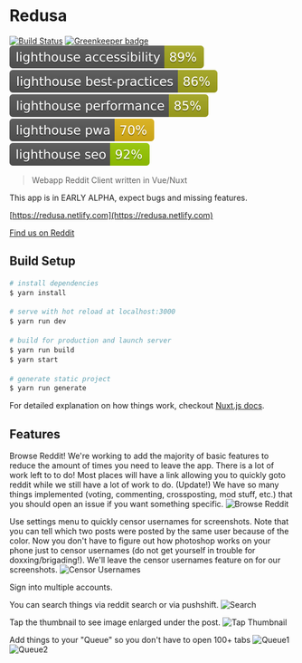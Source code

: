 # Redusa

[![Build Status](https://travis-ci.com/Redusa/Redusa.svg?branch=master)](https://travis-ci.com/Redusa/Redusa)
[![Greenkeeper badge](https://badges.greenkeeper.io/Redusa/Redusa.svg)](https://greenkeeper.io/)
[![Lighthouse Accessibility](badges/lighthouse_accessibility.svg)](https://developers.google.com/speed/pagespeed/insights/?url=https%3A%2F%2Fredusa.netlify.com%2F)
[![Lighthouse Best Practices](badges/lighthouse_best-practices.svg)](https://developers.google.com/speed/pagespeed/insights/?url=https%3A%2F%2Fredusa.netlify.com%2F)
[![Lighthouse Performance](badges/lighthouse_performance.svg)](https://developers.google.com/speed/pagespeed/insights/?url=https%3A%2F%2Fredusa.netlify.com%2F)
[![Lighthouse PWA](badges/lighthouse_pwa.svg)](https://developers.google.com/speed/pagespeed/insights/?url=https%3A%2F%2Fredusa.netlify.com%2F)
[![Lighthouse SEO](badges/lighthouse_seo.svg)](https://developers.google.com/speed/pagespeed/insights/?url=https%3A%2F%2Fredusa.netlify.com%2F)

> Webapp Reddit Client written in Vue/Nuxt

This app is in EARLY ALPHA, expect bugs and missing features.

[https://redusa.netlify.com](https://redusa.netlify.com)

[Find us on Reddit](https://old.reddit.com/r/Redusa/)

## Build Setup

``` bash
# install dependencies
$ yarn install

# serve with hot reload at localhost:3000
$ yarn run dev

# build for production and launch server
$ yarn run build
$ yarn start

# generate static project
$ yarn run generate
```

For detailed explanation on how things work, checkout [Nuxt.js docs](https://nuxtjs.org).

## Features

Browse Reddit! We're working to add the majority of basic features to reduce the amount of times you need to leave the app. There is a lot of work left to to do! Most places will have a link allowing you to quickly goto reddit while we still have a lot of work to do. (Update!) We have so many things implemented (voting, commenting, crossposting, mod stuff, etc.) that you should open an issue if you want something specific. 
![Browse Reddit](https://i.imgur.com/gY6CJwN.png)

Use settings menu to quickly censor usernames for screenshots. Note that you can tell which two posts were posted by the same user because of the color. Now you don't have to figure out how photoshop works on your phone just to censor usernames (do not get yourself in trouble for doxxing/brigading!). We'll leave the censor usernames feature on for our screenshots.
![Censor Usernames](https://i.imgur.com/EU6M0Ij.png)

Sign into multiple accounts. 

You can search things via reddit search or via pushshift.
![Search](https://i.imgur.com/nxsOM4Y.png)

Tap the thumbnail to see image enlarged under the post.
![Tap Thumbnail](https://i.imgur.com/1Z2L1YU.png)

Add things to your "Queue" so you don't have to open 100+ tabs
![Queue1](https://i.imgur.com/y6ePOiC.png)
![Queue2](https://i.imgur.com/D69edw5.png)
